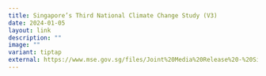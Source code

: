 ```yaml
---
title: Singapore’s Third National Climate Change Study (V3)
date: 2024-01-05
layout: link
description: ""
image: ""
variant: tiptap
external: https://www.mse.gov.sg/files/Joint%20Media%20Release%20-%20Singapore's%20Third%20National%20Climate%20Change%20Study%20(V3).pdf
---
```

